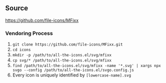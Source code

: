 ## Source

https://github.com/file-icons/MFixx

### Vendoring Process

1. `git clone https://github.com/file-icons/MFixx.git`
2. `cd icons`
3. `mkdir -p /path/to/all-the-icons.el/svg/mfixx`
4. `cp svg/* /path/to/all-the-icons.el/svg/mfixx`
5. `find /path/to/all-the-icons.el/svg/mfixx -name '*.svg' | xargs npx svgo --config /path/to/all-the-icons.el/svgo.config.js`
6. Every icon is uniquely identified by `[lowercase-name].svg`
